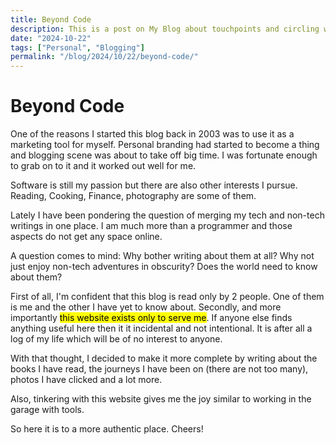 ```yaml
---
title: Beyond Code
description: This is a post on My Blog about touchpoints and circling wagons.
date: "2024-10-22"
tags: ["Personal", "Blogging"]
permalink: "/blog/2024/10/22/beyond-code/"
---
```


# Beyond Code

One of the reasons I started this blog back in 2003 was to use it as a marketing tool for myself. Personal branding had started to become a thing and blogging scene was about to take off big time. I was fortunate enough to grab on to it and  it worked out well for me.

Software is still my passion but there are also other interests I pursue. Reading, Cooking, Finance, photography are some of them.

Lately I have been pondering the question of merging my tech and non-tech writings in one place. I am much more than a programmer and those aspects do not get any space online.

A question comes to mind: Why bother writing about them at all? Why not just enjoy non-tech adventures in obscurity? Does the world need to know about them?

First of all, I'm confident that this blog is read only by 2 people. One of them is me and the other I have yet to know about. Secondly, and more importantly <mark>this website exists only to serve me</mark>. If anyone else finds anything useful here then it it incidental and not intentional. It is after all a log of my life which will be of no interest to anyone.

With that thought, I decided to make it more complete by writing about the books I have read, the journeys I have been on (there are not too many), photos I have clicked and a lot more.

Also, tinkering with this website gives me the joy similar to working in the garage with tools.

So here it is to a more authentic place. Cheers!
